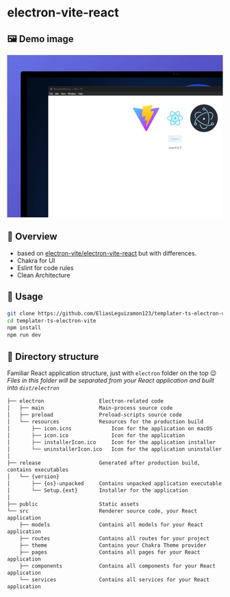 # electron-vite-react

## 🖼️ Demo image
![image](https://raw.githubusercontent.com/EliasLeguizamon123/templater-ts-electron-vite/master/wallpaper.webp)

## 👀 Overview
- based on [electron-vite/electron-vite-react](https://github.com/electron-vite/electron-vite-react) but with differences.
- Chakra for UI
- Eslint for code rules
- Clean Architecture

## 🛫 Usage

```sh
git clone https://github.com/EliasLeguizamon123/templater-ts-electron-vite
cd templater-ts-electron-vite
npm install
npm run dev
```
## 📂 Directory structure

Familiar React application structure, just with `electron` folder on the top :wink:  
*Files in this folder will be separated from your React application and built into `dist/electron`*  

```tree
├── electron                  Electron-related code
│   ├── main                  Main-process source code
│   ├── preload               Preload-scripts source code
│   └── resources             Resources for the production build
│       ├── icon.icns             Icon for the application on macOS
│       ├── icon.ico              Icon for the application
│       ├── installerIcon.ico     Icon for the application installer
│       └── uninstallerIcon.ico   Icon for the application uninstaller
│
├── release                   Generated after production build, contains executables
│   └── {version}
│       ├── {os}-unpacked     Contains unpacked application executable
│       └── Setup.{ext}       Installer for the application
│
├── public                    Static assets
└── src                       Renderer source code, your React application
    ├── models                Contains all models for your React application
    ├── routes                Contains all routes for your project
    ├── theme                 Contains your Chakra Theme provider 
    ├── pages                 Contains all pages for your React application
    ├── components            Contains all components for your React application
    └── services              Contains all services for your React application
```
